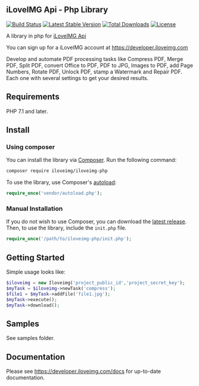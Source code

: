 iLoveIMG Api - Php Library
--------------------------

[![Build Status](https://travis-ci.org/ilovepdf/iloveimg-php.svg?branch=master)](https://travis-ci.org/ilovepdf/iloveimg-php)
[![Latest Stable Version](https://poser.pugx.org/ilovepdf/iloveimg-php/version)](https://packagist.org/packages/ilovepdf/iloveimg-php)
[![Total Downloads](https://poser.pugx.org/ilovepdf/iloveimg-php/downloads.svg)](https://packagist.org/packages/ilovepdf/iloveimg-php)
[![License](https://poser.pugx.org/ilovepdf/iloveimg-php/license)](https://packagist.org/packages/ilovepdf/iloveimg-php)

A library in php for [iLoveIMG Api](https://developer.iloveimg.com)

You can sign up for a iLoveIMG account at https://developer.iloveimg.com

Develop and automate PDF processing tasks like Compress PDF, Merge PDF, Split PDF, convert Office to PDF, PDF to JPG, Images to PDF, add Page Numbers, Rotate PDF, Unlock PDF, stamp a Watermark and Repair PDF. Each one with several settings to get your desired results.

## Requirements

PHP 7.1 and later.

## Install

### Using composer

You can install the library via [Composer](http://getcomposer.org/). Run the following command:

```bash
composer require iloveimg/iloveimg-php
```

To use the library, use Composer's [autoload](https://getcomposer.org/doc/00-intro.md#autoloading):

```php
require_once('vendor/autoload.php');
```


### Manual Installation

If you do not wish to use Composer, you can download the [latest release](https://github.com/ilovepdf/iloveimg-php/releases). Then, to use the library, include the `init.php` file.

```php
require_once('/path/to/iloveimg-php/init.php');
```

## Getting Started

Simple usage looks like:

```php
$iloveimg = new Iloveimg('project_public_id','project_secret_key');
$myTask = $iloveimg->newTask('compress');
$file1 = $myTask->addFile('file1.jpg');
$myTask->execute();
$myTask->download();
```

## Samples

See samples folder.

## Documentation

Please see https://developer.iloveimg.com/docs for up-to-date documentation.
